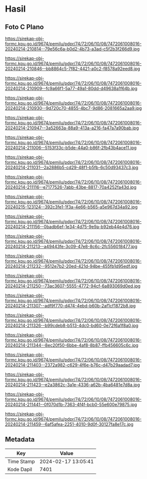 # Hasil

## Foto C Plano

https://sirekap-obj-formc.kpu.go.id/9674/pemilu/pdpr/74/72/06/10/08/7472061008016-20240214-210814--79e56c6a-b0d2-4b73-a3ad-c5f2b3f266d9.jpg

https://sirekap-obj-formc.kpu.go.id/9674/pemilu/pdpr/74/72/06/10/08/7472061008016-20240214-210846--bb8864c5-7f82-4421-a0c2-f8578a92eed8.jpg

https://sirekap-obj-formc.kpu.go.id/9674/pemilu/pdpr/74/72/06/10/08/7472061008016-20240214-210909--fc9a66f1-5a77-49a1-80dd-d49638a1f64b.jpg

https://sirekap-obj-formc.kpu.go.id/9674/pemilu/pdpr/74/72/06/10/08/7472061008016-20240214-210930--9d720c70-4855-4bc7-9d86-2081665a2aa9.jpg

https://sirekap-obj-formc.kpu.go.id/9674/pemilu/pdpr/74/72/06/10/08/7472061008016-20240214-210947--3a52663a-88a9-413a-a216-fa47a7a90bab.jpg

https://sirekap-obj-formc.kpu.go.id/9674/pemilu/pdpr/74/72/06/10/08/7472061008016-20240214-211006--5153f33c-b5de-44a0-b86f-2fb43b4ace11.jpg

https://sirekap-obj-formc.kpu.go.id/9674/pemilu/pdpr/74/72/06/10/08/7472061008016-20240214-211031--2a2886b5-cd29-48f1-b5fb-6c50d93437c3.jpg

https://sirekap-obj-formc.kpu.go.id/9674/pemilu/pdpr/74/72/06/10/08/7472061008016-20240214-211116--e7177526-7abb-43be-8817-70a4252fa43d.jpg

https://sirekap-obj-formc.kpu.go.id/9674/pemilu/pdpr/74/72/06/10/08/7472061008016-20240215-123124--392c3fe1-1f3a-4e66-b565-a5e967d34a92.jpg

https://sirekap-obj-formc.kpu.go.id/9674/pemilu/pdpr/74/72/06/10/08/7472061008016-20240214-211156--0badb6ef-1e34-4d75-9e9a-b92eb44e4d76.jpg

https://sirekap-obj-formc.kpu.go.id/9674/pemilu/pdpr/74/72/06/10/08/7472061008016-20240214-211213--a49443fe-3c09-47e8-8c6c-2fc556018477.jpg

https://sirekap-obj-formc.kpu.go.id/9674/pemilu/pdpr/74/72/06/10/08/7472061008016-20240214-211232--9512e7b2-20ed-421d-94be-455fb1d95edf.jpg

https://sirekap-obj-formc.kpu.go.id/9674/pemilu/pdpr/74/72/06/10/08/7472061008016-20240214-211250--73ac3607-5555-4772-94cf-6a893069d0ed.jpg

https://sirekap-obj-formc.kpu.go.id/9674/pemilu/pdpr/74/72/06/10/08/7472061008016-20240214-211307--adf9f770-d474-4ebd-b60b-2af1cf1872b8.jpg

https://sirekap-obj-formc.kpu.go.id/9674/pemilu/pdpr/74/72/06/10/08/7472061008016-20240214-211326--b99cdeb8-b513-4dc0-bd60-0e72f6a1f8a0.jpg

https://sirekap-obj-formc.kpu.go.id/9674/pemilu/pdpr/74/72/06/10/08/7472061008016-20240214-211344--8ec20f50-6bbe-4af8-8b87-ffb456605c6c.jpg

https://sirekap-obj-formc.kpu.go.id/9674/pemilu/pdpr/74/72/06/10/08/7472061008016-20240214-211403--2372a982-c629-4f6e-b76c-d47b29aadad7.jpg

https://sirekap-obj-formc.kpu.go.id/9674/pemilu/pdpr/74/72/06/10/08/7472061008016-20240214-211423--e2a3862c-3a1e-4336-a62b-4ba6481e7d8a.jpg

https://sirekap-obj-formc.kpu.go.id/9674/pemilu/pdpr/74/72/06/10/08/7472061008016-20240214-211441--0f070d1b-7363-4f4f-bcb0-55e600e79875.jpg

https://sirekap-obj-formc.kpu.go.id/9674/pemilu/pdpr/74/72/06/10/08/7472061008016-20240214-211459--6af5afea-2251-4010-9d0f-30127fa8e17c.jpg


## Metadata

| Key        | Value               |
| ---------- | ------------------- |
| Time Stamp | 2024-02-17 13:05:41 |
| Kode Dapil | 7401                |



